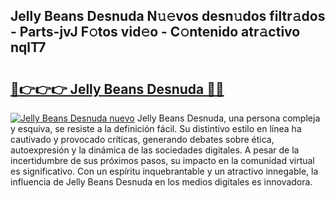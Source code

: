 ## Jelly Beans Desnuda N𝚞𝚎vos desn𝚞dos filtr𝚊dos - Parts-jvJ F𝚘tos vid𝚎o - C𝚘ntenido atr𝚊ctivo nqlT7

# <h2><a href="http://mbden1e.tromn.icu/?c=Jelly+Beans+Desnuda">🔗👉👉👉 Jelly Beans Desnuda 🔗🔗</a></h2>

[![Jelly Beans Desnuda nuevo](https://i.imgur.com/pEAQMta.gif)](http://mbden1e.tromn.icu/?c=Jelly+Beans+Desnuda)
Jelly Beans Desnuda, una persona compleja y esquiva, se resiste a la definición fácil. Su distintivo estilo en línea ha cautivado y provocado críticas, generando debates sobre ética, autoexpresión y la dinámica de las sociedades digitales. A pesar de la incertidumbre de sus próximos pasos, su impacto en la comunidad virtual es significativo. Con un espíritu inquebrantable y un atractivo innegable, la influencia de Jelly Beans Desnuda en los medios digitales es innovadora.
